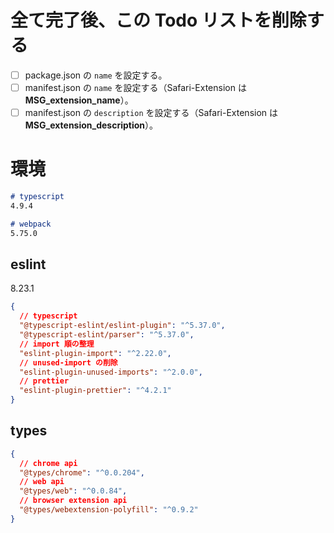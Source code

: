 # 全て完了後、この Todo リストを削除する
- [ ] package.json の `name` を設定する。
- [ ] manifest.json の `name` を設定する（Safari-Extension は __MSG_extension_name__）。
- [ ] manifest.json の `description` を設定する（Safari-Extension は __MSG_extension_description__）。

# 環境
```md
# typescript
4.9.4

# webpack
5.75.0
```

## eslint
8.23.1
```json
{
  // typescript
  "@typescript-eslint/eslint-plugin": "^5.37.0",
  "@typescript-eslint/parser": "^5.37.0",
  // import 順の整理
  "eslint-plugin-import": "^2.22.0",
  // unused-import の削除
  "eslint-plugin-unused-imports": "^2.0.0",
  // prettier
  "eslint-plugin-prettier": "^4.2.1"
}
```

## types
```json
{
  // chrome api
  "@types/chrome": "^0.0.204",
  // web api
  "@types/web": "^0.0.84",
  // browser extension api
  "@types/webextension-polyfill": "^0.9.2"
}
```